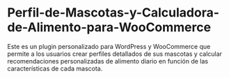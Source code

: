 # Perfil-de-Mascotas-y-Calculadora-de-Alimento-para-WooCommerce
Este es un plugin personalizado para WordPress y WooCommerce que permite a los usuarios crear perfiles detallados de sus mascotas y calcular recomendaciones personalizadas de alimento diario en función de las características de cada mascota.
